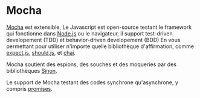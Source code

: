 # Mocha

[Mocha](https://mochajs.org/) est extensible, Le Javascript est open-source testant le framework qui fonctionne dans [Node.js](https://nodejs.org) ou le navigateur, il support test-driven developement (TDD) et behavior-driven developement (BDD) En vous permettant pour utiliser n'importe quelle bibliothèque  d'affirmation, comme [expect.js](https://github.com/Automattic/expect.js), [should.js](https://github.com/shouldjs/should.js), et [chai](http://chaijs.com/).

Mocha soutient des espions, des souches et des moqueries par des bibliothèques [Sinon](https://github.com/sinonjs/sinon).

Le support de Mocha testant des codes synchrone qu'asynchrone, y compris [promises](http://www.sitepoint.com/promises-in-javascript-unit-tests-the-definitive-guide/).

